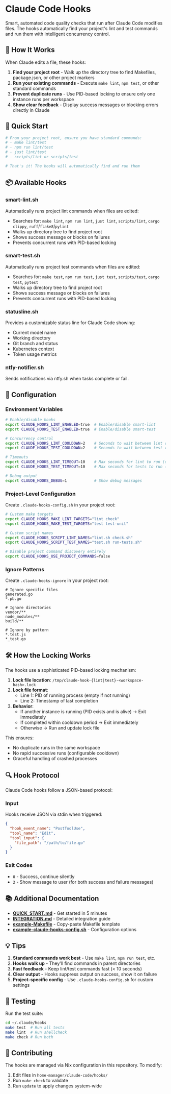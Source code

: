 # Claude Code Hooks

Smart, automated code quality checks that run after Claude Code modifies files. The hooks automatically find your project's lint and test commands and run them with intelligent concurrency control.

## 🎯 How It Works

When Claude edits a file, these hooks:
1. **Find your project root** - Walk up the directory tree to find Makefiles, package.json, or other project markers
2. **Run your existing commands** - Execute `make lint`, `npm test`, or other standard commands
3. **Prevent duplicate runs** - Use PID-based locking to ensure only one instance runs per workspace
4. **Show clear feedback** - Display success messages or blocking errors directly in Claude

## 🚀 Quick Start

```bash
# From your project root, ensure you have standard commands:
# - make lint/test
# - npm run lint/test  
# - just lint/test
# - scripts/lint or scripts/test

# That's it! The hooks will automatically find and run them
```

## 📦 Available Hooks

### smart-lint.sh
Automatically runs project lint commands when files are edited:
- Searches for: `make lint`, `npm run lint`, `just lint`, `scripts/lint`, `cargo clippy`, `ruff`/`flake8`/`pylint`
- Walks up directory tree to find project root
- Shows success message or blocks on failures
- Prevents concurrent runs with PID-based locking

### smart-test.sh  
Automatically runs project test commands when files are edited:
- Searches for: `make test`, `npm run test`, `just test`, `scripts/test`, `cargo test`, `pytest`
- Walks up directory tree to find project root
- Shows success message or blocks on failures
- Prevents concurrent runs with PID-based locking

### statusline.sh
Provides a customizable status line for Claude Code showing:
- Current model name
- Working directory
- Git branch and status
- Kubernetes context
- Token usage metrics

### ntfy-notifier.sh
Sends notifications via ntfy.sh when tasks complete or fail.

## 🔧 Configuration

### Environment Variables

```bash
# Enable/disable hooks
export CLAUDE_HOOKS_LINT_ENABLED=true  # Enable/disable smart-lint
export CLAUDE_HOOKS_TEST_ENABLED=true  # Enable/disable smart-test

# Concurrency control
export CLAUDE_HOOKS_LINT_COOLDOWN=2    # Seconds to wait between lint runs (default: 2)
export CLAUDE_HOOKS_TEST_COOLDOWN=2    # Seconds to wait between test runs (default: 2)

# Timeouts
export CLAUDE_HOOKS_LINT_TIMEOUT=10    # Max seconds for lint to run (default: 10)
export CLAUDE_HOOKS_TEST_TIMEOUT=10    # Max seconds for tests to run (default: 10)

# Debug output
export CLAUDE_HOOKS_DEBUG=1            # Show debug messages
```

### Project-Level Configuration

Create `.claude-hooks-config.sh` in your project root:

```bash
# Custom make targets
export CLAUDE_HOOKS_MAKE_LINT_TARGETS="lint check"
export CLAUDE_HOOKS_MAKE_TEST_TARGETS="test test-unit"

# Custom script names
export CLAUDE_HOOKS_SCRIPT_LINT_NAMES="lint.sh check.sh"
export CLAUDE_HOOKS_SCRIPT_TEST_NAMES="test.sh run-tests.sh"

# Disable project command discovery entirely
export CLAUDE_HOOKS_USE_PROJECT_COMMANDS=false
```

### Ignore Patterns

Create `.claude-hooks-ignore` in your project root:

```
# Ignore specific files
generated.go
*.pb.go

# Ignore directories
vendor/**
node_modules/**
build/**

# Ignore by pattern
*.test.js
*_test.go
```

## 🛠️ How the Locking Works

The hooks use a sophisticated PID-based locking mechanism:

1. **Lock file location**: `/tmp/claude-hook-{lint|test}-<workspace-hash>.lock`
2. **Lock file format**:
   - Line 1: PID of running process (empty if not running)
   - Line 2: Timestamp of last completion
3. **Behavior**:
   - If another instance is running (PID exists and is alive) → Exit immediately
   - If completed within cooldown period → Exit immediately  
   - Otherwise → Run and update lock file

This ensures:
- No duplicate runs in the same workspace
- No rapid successive runs (configurable cooldown)
- Graceful handling of crashed processes

## 🔍 Hook Protocol

Claude Code hooks follow a JSON-based protocol:

### Input
Hooks receive JSON via stdin when triggered:
```json
{
  "hook_event_name": "PostToolUse",
  "tool_name": "Edit",
  "tool_input": {
    "file_path": "/path/to/file.go"
  }
}
```

### Exit Codes
- `0` - Success, continue silently
- `2` - Show message to user (for both success and failure messages)

## 📚 Additional Documentation

- **[QUICK_START.md](QUICK_START.md)** - Get started in 5 minutes
- **[INTEGRATION.md](INTEGRATION.md)** - Detailed integration guide
- **[example-Makefile](example-Makefile)** - Copy-paste Makefile template
- **[example-claude-hooks-config.sh](example-claude-hooks-config.sh)** - Configuration options

## 💡 Tips

1. **Standard commands work best** - Use `make lint`, `npm run test`, etc.
2. **Hooks walk up** - They'll find commands in parent directories
3. **Fast feedback** - Keep lint/test commands fast (< 10 seconds)
4. **Clear output** - Hooks suppress output on success, show it on failure
5. **Project-specific config** - Use `.claude-hooks-config.sh` for custom settings

## 🧪 Testing

Run the test suite:
```bash
cd ~/.claude/hooks
make test  # Run all tests
make lint  # Run shellcheck
make check # Run both
```

## 🤝 Contributing

The hooks are managed via Nix configuration in this repository. To modify:
1. Edit files in `home-manager/claude-code/hooks/`
2. Run `make check` to validate
3. Run `update` to apply changes system-wide